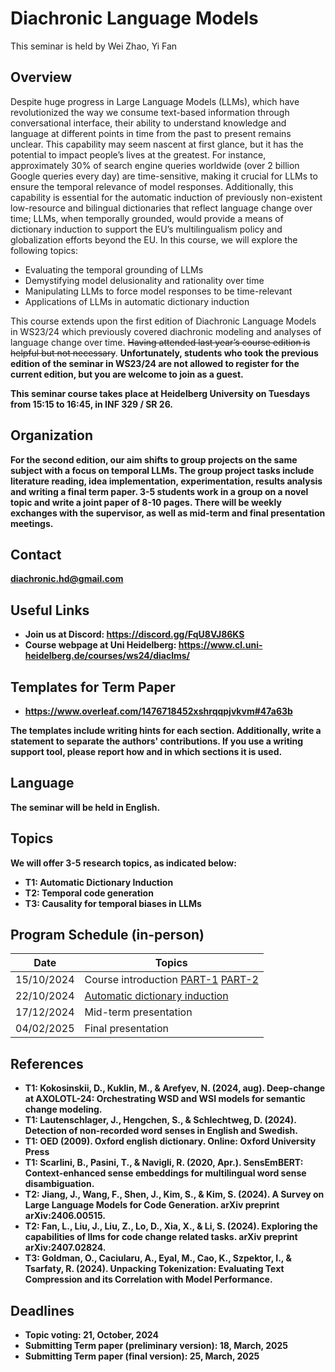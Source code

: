 # Diachronic Language Models 

This seminar is held by Wei Zhao, Yi Fan

## Overview

Despite huge progress in Large Language Models (LLMs), which have revolutionized the way we consume text-based information through conversational interface, their ability to understand knowledge and language at different points in time from the past to present remains unclear. This capability may seem nascent at first glance, but it has the potential to impact people’s lives at the greatest. For instance, approximately 30% of search engine queries worldwide (over 2 billion Google queries every day) are time-sensitive, making it crucial for LLMs to ensure the temporal relevance of model responses. Additionally, this capability is essential for the automatic induction of previously non-existent low-resource and bilingual dictionaries that reflect language change over time; LLMs, when temporally grounded, would provide a means of dictionary induction to support the EU’s multilingualism policy and globalization efforts beyond the EU. In this course, we will explore the following topics:
- Evaluating the temporal grounding of LLMs
- Demystifying model delusionality and rationality over time
- Manipulating LLMs to force model responses to be time-relevant
- Applications of LLMs in automatic dictionary induction

This course extends upon the first edition of Diachronic Language Models in WS23/24 which previously covered diachronic modeling and analyses of language change over time. <del>Having attended last year’s course edition is helpful but not necessary</del>. <b>Unfortunately, students who took the previous edition of the seminar in WS23/24 are not allowed to register for the current edition, but you are welcome to join as a guest<b>.

This seminar course takes place at Heidelberg University on Tuesdays from 15:15 to 16:45, in INF 329 / SR 26.

## Organization

For the second edition, our aim shifts to group projects on the same subject with a focus on temporal LLMs. The group project tasks include literature reading, idea implementation, experimentation, results analysis and writing a final term paper. 3-5 students work in a group on a novel topic and write a joint paper of 8-10 pages. There will be weekly exchanges with the supervisor, as well as mid-term and final presentation meetings. 

## Contact 
diachronic.hd@gmail.com

## Useful Links
- Join us at Discord: https://discord.gg/FqU8VJ86KS
- Course webpage at Uni Heidelberg: https://www.cl.uni-heidelberg.de/courses/ws24/diaclms/ 

## Templates for Term Paper
- https://www.overleaf.com/1476718452xshrqqpjvkvm#47a63b

The templates include writing hints for each section. Additionally, write a statement to separate the authors' contributions. If you use a writing support tool, please report how and in which sections it is used.

## Language
The seminar will be held in English.

## Topics
We will offer 3-5 research topics, as indicated below:
- T1: Automatic Dictionary Induction
- T2: Temporal code generation
- T3: Causality for temporal biases in LLMs

## Program Schedule (in-person)

| Date       | Topics                            |   
|------------|-----------------------------------|
| 15/10/2024 | Course introduction [PART-1](/attachments/lec01-24.pdf) [PART-2](/attachments/TempEval4LLMs.pdf)|    
| 22/10/2024 | [Automatic dictionary induction](/attachments/lec02-dictionary.pdf)        | 
| 17/12/2024 | Mid-term presentation        | 
| 04/02/2025 | Final presentation        | 

## References 
- T1: Kokosinskii, D., Kuklin, M., & Arefyev, N. (2024, aug). Deep-change at AXOLOTL-24: Orchestrating WSD and WSI models for semantic change modeling.
- T1: Lautenschlager, J., Hengchen, S., & Schlechtweg, D. (2024). Detection of non-recorded word senses in English and Swedish.
- T1: OED (2009). Oxford english dictionary. Online: Oxford University Press
- T1: Scarlini, B., Pasini, T., & Navigli, R. (2020, Apr.). SensEmBERT: Context-enhanced sense embeddings for multilingual word sense disambiguation.
- T2: Jiang, J., Wang, F., Shen, J., Kim, S., & Kim, S. (2024). A Survey on Large Language Models for Code Generation. arXiv preprint arXiv:2406.00515.
- T2: Fan, L., Liu, J., Liu, Z., Lo, D., Xia, X., & Li, S. (2024). Exploring the capabilities of llms for code change related tasks. arXiv preprint arXiv:2407.02824.
- T3: Goldman, O., Caciularu, A., Eyal, M., Cao, K., Szpektor, I., & Tsarfaty, R. (2024). Unpacking Tokenization: Evaluating Text Compression and its Correlation with Model Performance.
## Deadlines
- Topic voting: 21, October, 2024
- Submitting Term paper (preliminary version): 18, March, 2025
- Submitting Term paper (final version): 25, March, 2025
